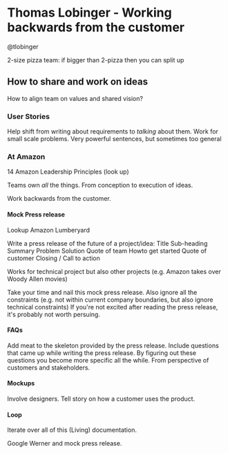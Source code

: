 # Thomas Lobinger - Working backwards from the customer
@tlobinger

2-size pizza team: if bigger than 2-pizza then you can split up

## How to share and work on ideas
How to align team on values and shared vision?

### User Stories
Help shift from writing about requirements to _talking_ about them.
Work for small scale problems.
Very powerful sentences, but sometimes too general

### At Amazon
14 Amazon Leadership Principles (look up)

Teams own _all_ the things. From conception to execution of ideas.

Work backwards from the customer.

#### Mock Press release
Lookup Amazon Lumberyard

Write a press release of the future of a project/idea:
Title
Sub-heading
Summary
Problem
Solution
Quote of team
Howto get started
Quote of customer
Closing / Call to action

Works for technical project but also other projects (e.g. Amazon takes over Woody Allen movies)

Take your time and nail this mock press release.
Also ignore all the constraints (e.g. not within current company boundaries, but also ignore technical constraints)
If you're not excited after reading the press release, it's probably not worth persuing.

#### FAQs
Add meat to the skeleton provided by the press release. Include questions that came up while writing the press release.
By figuring out these questions you become more specific all the while.
From perspective of customers and stakeholders.

#### Mockups
Involve designers.
Tell story on how a customer uses the product.

#### Loop
Iterate over all of this (Living) documentation.

Google Werner and mock press release.